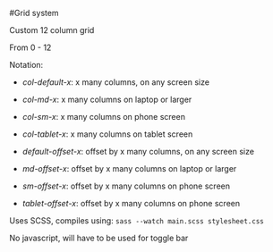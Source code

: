 #Grid system
 
 Custom 12 column grid

From 0 - 12

 Notation:

  - *col-default-x*: x many columns, on any screen size

  - *col-md-x*: x many columns on laptop or larger

  - *col-sm-x*: x many columns on phone screen

  - *col-tablet-x*: x many columns on tablet screen
  
  - *default-offset-x*: offset by x many columns, on any screen size

  - *md-offset-x*: offset by x many columns on laptop or larger

  - *sm-offset-x*: offset by x many columns on phone screen

  - *tablet-offset-x*: offset by x many columns on phone screen
  
  Uses SCSS, compiles using: `sass --watch main.scss stylesheet.css`
  
  No javascript, will have to be used for toggle bar